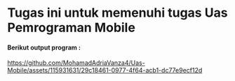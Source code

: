 # Tugas ini untuk memenuhi tugas Uas Pemrograman Mobile

#### Berikut output program :
https://github.com/MohamadAdriaVanza4/Uas-Mobile/assets/115931631/29c18461-0977-4f64-acb1-dc77e9ecf12d
